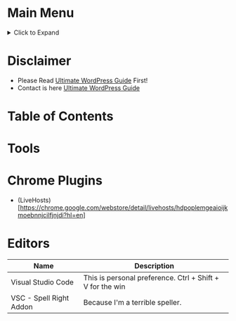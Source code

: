 # Main Menu
<details><summary>Click to Expand</summary>
<p>

* [Home](README.md) - This page!
* [WordPress](wordpress.md) - A guide on self hosting WordPress.
* [Alternatives](alternatives.md) - Alternatives to WordPress
* [Hosting](hosting.md) - WordPress Hosting Providers
* [Tools](tools.md) - List of commonly used tools.
* [Troubleshooting](troubleshooting.md) - Troubleshooting guide.

</p>
</details>

# Disclaimer
* Please Read [Ultimate WordPress Guide](README.md) First!
* Contact is here [Ultimate WordPress Guide](README.md#Contact)

# Table of Contents
<!--ts-->

<!--te-->

# Tools

# Chrome Plugins

* (LiveHosts)[https://chrome.google.com/webstore/detail/livehosts/hdpoplemgeaioijkmoebnnjcilfjnjdi?hl=en]

# Editors
| Name | Description
| --- | --- | 
| Visual Studio Code | This is personal preference. Ctrl + Shift + V for the win|
| VSC - Spell Right Addon | Because I'm a terrible speller. |
